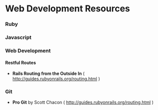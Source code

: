 Web Development Resources
=========================

### Ruby  


### Javascript

 
### Web Development 


#### Restful Routes  
- **Rails Routing from the Outside In** ( http://guides.rubyonrails.org/routing.html )  

### Git
- **Pro Git** by Scott Chacon ( http://guides.rubyonrails.org/routing.html ) 

